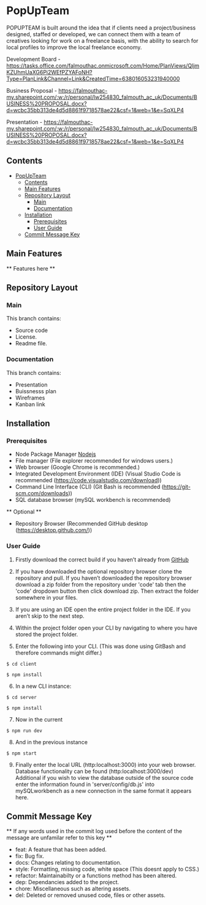 # PopUpTeam

POPUPTEAM is built around the idea that if clients need a project/business designed, staffed or developed, we can connect them with a team of creatives looking for work on a freelance basis, with the ability to search for local profiles to improve the local freelance economy.

Development Board - https://tasks.office.com/falmouthac.onmicrosoft.com/Home/PlanViews/QljmKZUhmUaXG6Pi2WEfPZYAFoNH?Type=PlanLink&Channel=Link&CreatedTime=638016053231940000

Business Proposal - https://falmouthac-my.sharepoint.com/:w:/r/personal/lw254830_falmouth_ac_uk/Documents/BUSINESS%20PROPOSAL.docx?d=wcbc35bb313de4d5d8861f9718578ae22&csf=1&web=1&e=SqXLP4

Presentation - https://falmouthac-my.sharepoint.com/:w:/r/personal/lw254830_falmouth_ac_uk/Documents/BUSINESS%20PROPOSAL.docx?d=wcbc35bb313de4d5d8861f9718578ae22&csf=1&web=1&e=SqXLP4

## Contents

- [PopUpTeam](#popupteam)
  - [Contents](#contents)
  - [Main Features](#main-features)
  - [Repository Layout](#repository-layout)
    - [Main](#main)
    - [Documentation](#documentation)
  - [Installation](#installation)
    - [Prerequisites](#prerequisites)
    - [User Guide](#user-guide)
  - [Commit Message Key](#commit-message-key)


## Main Features

** Features here **

## Repository Layout

### Main

This branch contains:

- Source code
- License.
- Readme file.

### Documentation

This branch contains:

- Presentation
- Buissnesss plan
- Wireframes
- Kanban link

## Installation

### Prerequisites

- Node Package Manager [Nodejs](https://nodejs.org/en/download/)
- File manager (File explorer recommended for windows users.)
- Web browser (Google Chrome is recommended.)
- Integrated Development Environment (IDE) (Visual Studio Code is recommended (https://code.visualstudio.com/download))
- Command Line Interface (CLI) (Git Bash is recommended (https://git-scm.com/downloads))
- SQL database browser (mySQL workbench is recommended)

** Optional **

- Repository Browser (Recommended GitHub desktop (https://desktop.github.com/))

### User Guide

1. Firstly download the correct build if you haven’t already from [GitHub](https://github.falmouth.ac.uk/JH248828/Web310_A1)

2. If you have downloaded the optional repository browser clone the repository and pull.
If you haven’t downloaded the repository browser download a zip folder from the repository under 'code' tab then the 'code' dropdown button then click download zip.
Then extract the folder somewhere in your files.

3. If you are using an IDE open the entire project folder in the IDE. If you aren’t skip to the next step.

4. Within the project folder open your CLI by navigating to where you have stored the project folder.

5. Enter the following into your CLI. (This was done using GitBash and therefore commands might differ.)

`$ cd client`

`$ npm install`

6. In a new CLI instance:

`$ cd server`

`$ npm install`

7. Now in the current

`$ npm run dev`

8. And in the previous instance

`$ npm start`

9. Finally enter the local URL (http:localhost:3000) into your web browser. Database functionality can be found (http:localhost:3000/dev)
Additional if you wish to view the database outside of the source code enter the information found in 'server/config/db.js' into mySQLworkbench as a new connection in the same format it appears here.

## Commit Message Key

** If any words used in the commit log used before the content of the message are unfamilar refer to this key **

- feat: A feature that has been added.
- fix: Bug fix.
- docs: Changes relating to documentation.
- style: Formatting, missing code, white space (This doesnt apply to CSS.)
- refactor: Maintainabilty or a functions method has been altered.
- dep: Dependancies added to the project.
- chore: Miscellaneous such as altering assets.
- del: Deleted or removed unused code, files or other assets.

